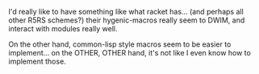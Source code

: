 I'd really like to have something like what racket has...
(and perhaps all other R5RS schemes?) their hygenic-macros
really seem to DWIM, and interact with modules really well.

On the other hand, common-lisp style macros seem to be
easier to implement... on the OTHER, OTHER hand, it's not
like I even know how to implement those.
